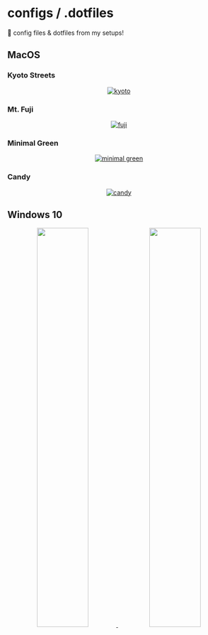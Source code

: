 # configs / .dotfiles
💾 config files & dotfiles from my setups! 

## MacOS  
### Kyoto Streets
<p align="center">
  <a href="https://www.reddit.com/r/unixporn/comments/udbpj8/aquarectangle_kyoto_streets/">
    <img alt="kyoto" src="https://user-images.githubusercontent.com/61376940/165559855-2f126f9f-5b66-4fde-a228-0812ecc08b97.png">
  </a>
</p>

### Mt. Fuji
<p align="center">
  <a href="https://www.reddit.com/r/unixporn/comments/trajg4/aquarectangle_getting_used_to_the_busy_life_of_a/">
    <img alt="fuji" src="https://user-images.githubusercontent.com/61376940/160832679-ace7370a-d1b1-4196-a929-1789206a3d63.png"/> 
  </a>
</p>

### Minimal Green
<p align="center">
  <a href="https://www.reddit.com/r/unixporn/comments/ugrots/aqua_is_it_minimal_enough/">
    <img alt="minimal green" src="https://user-images.githubusercontent.com/61376940/166264262-e172d658-ae2a-4b40-8a65-27c657f734ee.png">
  </a>
</p>

### Candy
<p align="center">
  <a href="https://www.reddit.com/r/unixporn/comments/u9d77l/aqua_candy/">
    <img alt="candy" src="https://user-images.githubusercontent.com/61376940/164707175-d1e18c38-0c06-4b8a-9604-a1b029a5b88d.png">
  </a>
</p>


## Windows 10
<p align="center">
  <a href="https://www.reddit.com/r/Windows10/comments/n8esk0/my_current_setup_with_the_taskbar_on_the_left/">
    <img src="https://i.imgur.com/N9Ey4Os.jpg" width="48%" />
  </a>
  &nbsp;
  <a href="https://www.reddit.com/r/Windows10/comments/mss6rz/kde_i_love_customizing_plasma_just_kidding_its/">
    <img src="https://i.imgur.com/HpZoXud.png" width="48%" />
  </a>
</p>
